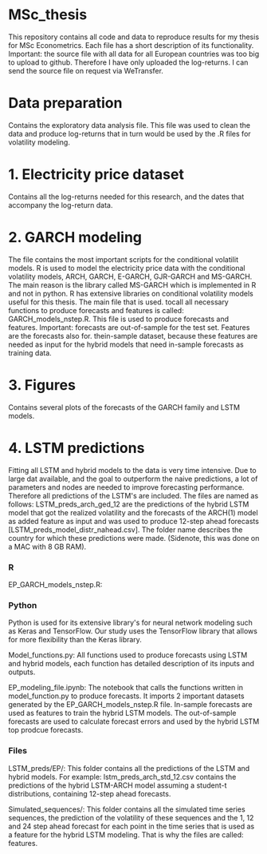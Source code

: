 # MSc_thesis
This repository contains all code and data to reproduce results for my thesis for MSc Econometrics. Each file has a short description of its functionality. Important: the source file with all data for all European countries was too big to upload to github. Therefore I have only uploaded the log-returns. I can send the source file on request via WeTransfer.

# Data preparation
Contains the exploratory data analysis file. This file was used to clean the data and produce log-returns that in turn would be used by the .R files for volatility modeling.

# 1. Electricity price dataset
Contains all the log-returns needed for this research, and the dates that accompany the log-return data. 

# 2. GARCH modeling
The file contains the most important scripts for the conditional volatilit models. R is used to model the electricity price data with the conditional volatility models, ARCH, GARCH, E-GARCH, GJR-GARCH and MS-GARCH. The main reason is the library called MS-GARCH which is implemented in R and not in python. R has extensive libraries on conditional volatility models useful for this thesis. The main file that is used. tocall all necessary functions to produce forecasts and features is called: GARCH_models_nstep.R. This file is used to produce forecasts and features. Important: forecasts are out-of-sample for the test set. Features are the forecasts also for. thein-sample dataset, because these features are needed as input for the hybrid models that need in-sample forecasts as training data.

# 3. Figures
Contains several plots of the forecasts of the GARCH family and LSTM models.

# 4. LSTM predictions
Fitting all LSTM and hybrid models to the data is very time intensive. Due to large dat available, and the goal to outperform the naive predictions, a lot of parameters and nodes are needed to improve forecasting performance. Therefore all predictions of the LSTM's are included. The files are named as follows: LSTM_preds_arch_ged_12 are the predictions of the hybrid LSTM model that got the realized volatility and the forecasts of the ARCH(1) model as added feature as input and was used to produce 12-step ahead forecasts [LSTM_preds_model_distr_nahead.csv]. The folder name describes the country for which these predictions were made. 
(Sidenote, this was done on a MAC with 8 GB RAM). 

### R ###

EP_GARCH_models_nstep.R:

### Python ###
Python is used for its extensive library's for neural network modeling such as Keras and TensorFlow. Our study uses the TensorFlow library that allows for more flexibility than the Keras library.

Model_functions.py:
All functions used to produce forecasts using LSTM and hybrid models, each function has detailed description of its inputs and outputs.

EP_modeling_file.ipynb:
The notebook that calls the functions written in model_function.py to produce forecasts. It imports 2 important datasets generated by the EP_GARCH_models_nstep.R file. In-sample forecasts are used as features to train the hybrid LSTM models. The out-of-sample forecasts are used to calculate forecast errors and used by the hybrid LSTM top prodcue forecasts.

### Files ###

LSTM_preds/EP/:
This folder contains all the predictions of the LSTM and hybrid models. For example: lstm_preds_arch_std_12.csv contains the predictions of the hybrid LSTM-ARCH model assuming a student-t distributions, containing 12-step ahead forecasts.

Simulated_sequences/:
This folder contains all the simulated time series sequences, the prediction of the volatility of these sequences and the 1, 12 and 24 step ahead forecast for each point in the time series that is used as a feature for the hybrid LSTM modeling. That is why the files are called: features.



